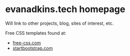 # evanadkins.tech homepage

Will link to other projects, blog, sites of interest, etc.

Free CSS templates found at:
* [free-css.com](http://www.free-css.com/free-css-templates)
* [startbootstrap.com](https://startbootstrap.com/)
